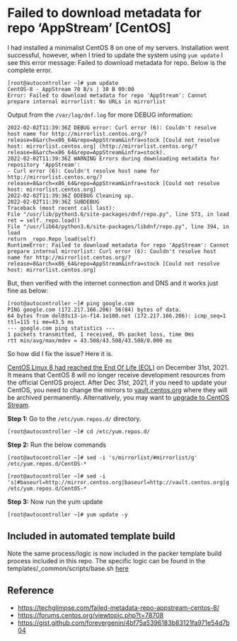 
Failed to download metadata for repo ‘AppStream’ [CentOS]
===

I had installed a minimalist CentOS 8 on one of my servers. Installation went successful, however, when I tried to update the system using `yum update` I see this error message: Failed to download metadata for repo. Below is the complete error.

```
[root@autocontroller ~]# yum update
CentOS-8 - AppStream 70 B/s | 38 B 00:00
Error: Failed to download metadata for repo 'AppStream': Cannot prepare internal mirrorlist: No URLs in mirrorlist
```

Output from the `/var/log/dnf.log` for more DEBUG information:

```
2022-02-02T11:39:36Z DEBUG error: Curl error (6): Couldn't resolve host name for http://mirrorlist.centos.org/?release=8&arch=x86_64&repo=AppStream&infra=stock [Could not resolve host: mirrorlist.centos.org] (http://mirrorlist.centos.org/?release=8&arch=x86_64&repo=AppStream&infra=stock).
2022-02-02T11:39:36Z WARNING Errors during downloading metadata for repository 'AppStream':
- Curl error (6): Couldn't resolve host name for http://mirrorlist.centos.org/?release=8&arch=x86_64&repo=AppStream&infra=stock [Could not resolve host: mirrorlist.centos.org]
2022-02-02T11:39:36Z DDEBUG Cleaning up.
2022-02-02T11:39:36Z SUBDEBUG
Traceback (most recent call last):
File "/usr/lib/python3.6/site-packages/dnf/repo.py", line 573, in load
ret = self._repo.load()
File "/usr/lib64/python3.6/site-packages/libdnf/repo.py", line 394, in load
return _repo.Repo_load(self)
RuntimeError: Failed to download metadata for repo 'AppStream': Cannot prepare internal mirrorlist: Curl error (6): Couldn't resolve host name for http://mirrorlist.centos.org/?release=8&arch=x86_64&repo=AppStream&infra=stock [Could not resolve host: mirrorlist.centos.org]
```

But, then verified with the internet connection and DNS and it works just fine as below:

```
[root@autocontroller ~]# ping google.com
PING google.com (172.217.166.206) 56(84) bytes of data.
64 bytes from del03s13-in-f14.1e100.net (172.217.166.206): icmp_seq=1 ttl=115 ti me=43.5 ms
--- google.com ping statistics ---
1 packets transmitted, 1 received, 0% packet loss, time 0ms
rtt min/avg/max/mdev = 43.508/43.508/43.508/0.000 ms
```

So how did I fix the issue? Here it is.

[CentOS Linux 8 had reached the End Of Life (EOL)](https://www.centos.org/centos-linux-eol/) on December 31st, 2021. It means that CentOS 8 will no longer receive development resources from the official CentOS project. After Dec 31st, 2021, if you need to update your CentOS, you need to change the mirrors to [vault.centos.org](https://vault.centos.org/) where they will be archived permanently. Alternatively, you may want to [upgrade to CentOS Stream](https://techglimpse.com/convert-centos8-linux-centosstream/).

**Step 1:** Go to the `/etc/yum.repos.d/` directory.

```
[root@autocontroller ~]# cd /etc/yum.repos.d/
```

**Step 2:** Run the below commands

```
[root@autocontroller ~]# sed -i 's/mirrorlist/#mirrorlist/g' /etc/yum.repos.d/CentOS-*
```

```
[root@autocontroller ~]# sed -i 's|#baseurl=http://mirror.centos.org|baseurl=http://vault.centos.org|g' /etc/yum.repos.d/CentOS-*
```

**Step 3:** Now run the yum update

```
[root@autocontroller ~]# yum update -y
```

## Included in automated template build

Note the same process/logic is now included in the packer template build process included in this repo.
The specific logic can be found in the templates/_common/scripts/base.sh [here](./../templates/_common/scripts/base.sh)

## Reference

* https://techglimpse.com/failed-metadata-repo-appstream-centos-8/
* https://forums.centos.org/viewtopic.php?t=78708
* https://gist.github.com/forevergenin/4bf75a5396183b83121fa971e54d7b04

